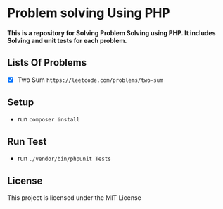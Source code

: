 # Problem solving  Using PHP
#### This is a repository for Solving Problem Solving  using PHP. It includes Solving  and unit tests for each problem.

## Lists Of Problems 
 - [X] Two Sum   `https://leetcode.com/problems/two-sum`


## Setup
- run `composer install`
## Run Test
- run `./vendor/bin/phpunit Tests`

## License
This project is licensed under the MIT License